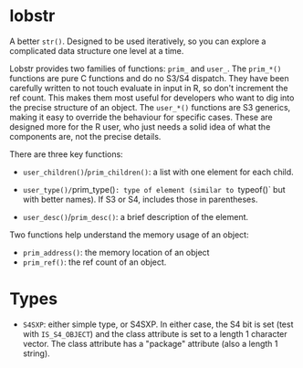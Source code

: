 # lobstr

A better `str()`. Designed to be used iteratively, so you can explore a complicated data structure one level at a time. 

Lobstr provides two families of functions: `prim_` and `user_`. The `prim_*()` functions are pure C functions and do no S3/S4 dispatch. They have been carefully written to not touch evaluate in input in R, so don't increment the ref count. This makes them most useful for developers who want to dig into the precise structure of an object. The `user_*()` functions are S3 generics, making it easy to override the behaviour for specific cases. These are designed more for the R user, who just needs a solid idea of what the components are, not the precise details.

There are three key functions:

* `user_children()`/`prim_children()`: a list with one element for each child.

* `user_type()/`prim_type()`: type of element (similar to `typeof()` but with better names).
  If S3 or S4, includes those in parentheses.

* `user_desc()`/`prim_desc()`: a brief description of the element.

Two functions help understand the memory usage of an object:

* `prim_address()`: the memory location of an object
* `prim_ref()`: the ref count of an object.

# Types

* `S4SXP`: either simple type, or S4SXP. In either case, the S4 bit is set
  (test with `IS_S4_OBJECT`) and the class attribute is set to a length 1 
  character vector. The class attribute has a "package" attribute 
  (also a length 1 string).
